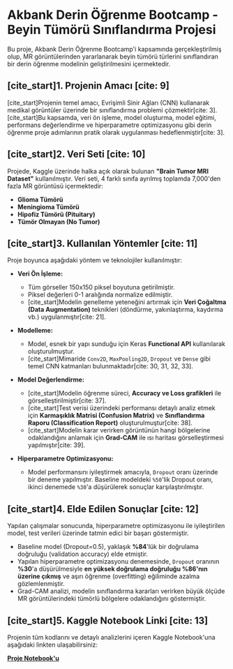 # Akbank Derin Öğrenme Bootcamp - Beyin Tümörü Sınıflandırma Projesi

Bu proje, Akbank Derin Öğrenme Bootcamp'i kapsamında gerçekleştirilmiş olup, MR görüntülerinden yararlanarak beyin tümörü türlerini sınıflandıran bir derin öğrenme modelinin geliştirilmesini içermektedir.

## [cite_start]1. Projenin Amacı [cite: 9]

[cite_start]Projenin temel amacı, Evrişimli Sinir Ağları (CNN) kullanarak medikal görüntüler üzerinde bir sınıflandırma problemi çözmektir[cite: 3]. [cite_start]Bu kapsamda, veri ön işleme, model oluşturma, model eğitimi, performans değerlendirme ve hiperparametre optimizasyonu gibi derin öğrenme proje adımlarının pratik olarak uygulanması hedeflenmiştir[cite: 3].

## [cite_start]2. Veri Seti [cite: 10]

Projede, Kaggle üzerinde halka açık olarak bulunan **"Brain Tumor MRI Dataset"** kullanılmıştır. Veri seti, 4 farklı sınıfa ayrılmış toplamda 7,000'den fazla MR görüntüsü içermektedir:
* **Glioma Tümörü**
* **Meningioma Tümörü**
* **Hipofiz Tümörü (Pituitary)**
* **Tümör Olmayan (No Tumor)**

## [cite_start]3. Kullanılan Yöntemler [cite: 11]

Proje boyunca aşağıdaki yöntem ve teknolojiler kullanılmıştır:

* **Veri Ön İşleme:**
    * Tüm görseller 150x150 piksel boyutuna getirilmiştir.
    * Piksel değerleri 0-1 aralığında normalize edilmiştir.
    * [cite_start]Modelin genelleme yeteneğini artırmak için **Veri Çoğaltma (Data Augmentation)** teknikleri (döndürme, yakınlaştırma, kaydırma vb.) uygulanmıştır[cite: 21].

* **Modelleme:**
    * Model, esnek bir yapı sunduğu için Keras **Functional API** kullanılarak oluşturulmuştur.
    * [cite_start]Mimaride `Conv2D`, `MaxPooling2D`, `Dropout` ve `Dense` gibi temel CNN katmanları bulunmaktadır[cite: 30, 31, 32, 33].

* **Model Değerlendirme:**
    * [cite_start]Modelin öğrenme süreci, **Accuracy ve Loss grafikleri** ile görselleştirilmiştir[cite: 37].
    * [cite_start]Test verisi üzerindeki performansı detaylı analiz etmek için **Karmaşıklık Matrisi (Confusion Matrix)** ve **Sınıflandırma Raporu (Classification Report)** oluşturulmuştur[cite: 38].
    * [cite_start]Modelin karar verirken görüntünün hangi bölgelerine odaklandığını anlamak için **Grad-CAM** ile ısı haritası görselleştirmesi yapılmıştır[cite: 39].

* **Hiperparametre Optimizasyonu:**
    * Model performansını iyileştirmek amacıyla, `Dropout` oranı üzerinde bir deneme yapılmıştır. Baseline modeldeki `%50`'lik Dropout oranı, ikinci denemede `%30`'a düşürülerek sonuçlar karşılaştırılmıştır.

## [cite_start]4. Elde Edilen Sonuçlar [cite: 12]

Yapılan çalışmalar sonucunda, hiperparametre optimizasyonu ile iyileştirilen model, test verileri üzerinde tatmin edici bir başarı göstermiştir.

* Baseline model (Dropout=0.5), yaklaşık **%84**'lük bir doğrulama doğruluğu (validation accuracy) elde etmiştir.
* Yapılan hiperparametre optimizasyonu denemesinde, `Dropout` oranının **%30**'a düşürülmesiyle **en yüksek doğrulama doğruluğu %86'nın üzerine çıkmış** ve aşırı öğrenme (overfitting) eğiliminde azalma gözlemlenmiştir.
* Grad-CAM analizi, modelin sınıflandırma kararları verirken büyük ölçüde MR görüntülerindeki tümörlü bölgelere odaklandığını göstermiştir.

## [cite_start]5. Kaggle Notebook Linki [cite: 13]

Projenin tüm kodlarını ve detaylı analizlerini içeren Kaggle Notebook'una aşağıdaki linkten ulaşabilirsiniz:

**[Proje Notebook'u](BURAYA_KENDİ_KAGGLE_NOTEBOOK_LİNKİNİZİ_YAPISTIRIN)**
